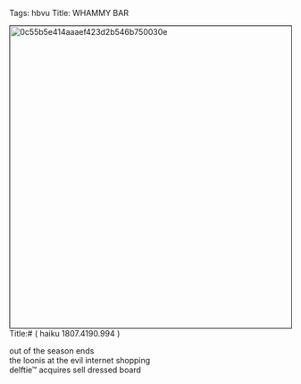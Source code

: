 Tags: hbvu
Title: WHAMMY BAR
  
<p><img src="https://objects.hbvu.su/blotpix/2013/02/27.jpeg" width=540 height=540 alt="0c55b5e414aaaef423d2b546b750030e" border=1>
Title:# ( haiku 1807.4190.994  )  
  
out of the season ends  
the loonis at the evil internet shopping  
delftie™ acquires sell dressed board  
